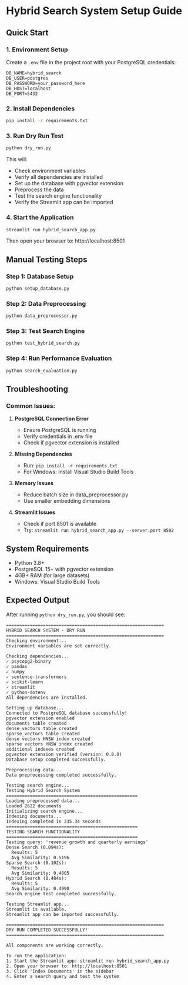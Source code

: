 # Hybrid Search System Setup Guide

## Quick Start

### 1. Environment Setup

Create a `.env` file in the project root with your PostgreSQL credentials:

```env
DB_NAME=hybrid_search
DB_USER=postgres
DB_PASSWORD=your_password_here
DB_HOST=localhost
DB_PORT=5432
```

### 2. Install Dependencies

```bash
pip install -r requirements.txt
```

### 3. Run Dry Run Test

```bash
python dry_run.py
```

This will:
- Check environment variables
- Verify all dependencies are installed
- Set up the database with pgvector extension
- Preprocess the data
- Test the search engine functionality
- Verify the Streamlit app can be imported

### 4. Start the Application

```bash
streamlit run hybrid_search_app.py
```

Then open your browser to: http://localhost:8501

## Manual Testing Steps

### Step 1: Database Setup
```bash
python setup_database.py
```

### Step 2: Data Preprocessing
```bash
python data_preprocessor.py
```

### Step 3: Test Search Engine
```bash
python test_hybrid_search.py
```

### Step 4: Run Performance Evaluation
```bash
python search_evaluation.py
```

## Troubleshooting

### Common Issues:

1. **PostgreSQL Connection Error**
   - Ensure PostgreSQL is running
   - Verify credentials in .env file
   - Check if pgvector extension is installed

2. **Missing Dependencies**
   - Run: `pip install -r requirements.txt`
   - For Windows: Install Visual Studio Build Tools

3. **Memory Issues**
   - Reduce batch size in data_preprocessor.py
   - Use smaller embedding dimensions

4. **Streamlit Issues**
   - Check if port 8501 is available
   - Try: `streamlit run hybrid_search_app.py --server.port 8502`

## System Requirements

- Python 3.8+
- PostgreSQL 15+ with pgvector extension
- 4GB+ RAM (for large datasets)
- Windows: Visual Studio Build Tools

## Expected Output

After running `python dry_run.py`, you should see:

```
============================================================
HYBRID SEARCH SYSTEM - DRY RUN
============================================================
Checking environment...
Environment variables are set correctly.

Checking dependencies...
✓ psycopg2-binary
✓ pandas
✓ numpy
✓ sentence-transformers
✓ scikit-learn
✓ streamlit
✓ python-dotenv
All dependencies are installed.

Setting up database...
Connected to PostgreSQL database successfully!
pgvector extension enabled
documents table created
dense_vectors table created
sparse_vectors table created
dense vectors HNSW index created
sparse vectors HNSW index created
additional indexes created
pgvector extension verified (version: 0.8.0)
Database setup completed successfully.

Preprocessing data...
Data preprocessing completed successfully.

Testing search engine...
Testing Hybrid Search System
==================================================
Loading preprocessed data...
Loaded 2622 documents
Initializing search engine...
Indexing documents...
Indexing completed in 335.34 seconds
==================================================
TESTING SEARCH FUNCTIONALITY
==================================================
Testing query: 'revenue growth and quarterly earnings'
Dense Search (0.094s):
  Results: 5
  Avg Similarity: 0.5196
Sparse Search (0.102s):
  Results: 5
  Avg Similarity: 0.4805
Hybrid Search (0.484s):
  Results: 5
  Avg Similarity: 0.4990
Search engine test completed successfully.

Testing Streamlit app...
Streamlit is available.
Streamlit app can be imported successfully.

============================================================
DRY RUN COMPLETED SUCCESSFULLY!
============================================================

All components are working correctly.

To run the application:
1. Start the Streamlit app: streamlit run hybrid_search_app.py
2. Open your browser to: http://localhost:8501
3. Click 'Index Documents' in the sidebar
4. Enter a search query and test the system
``` 